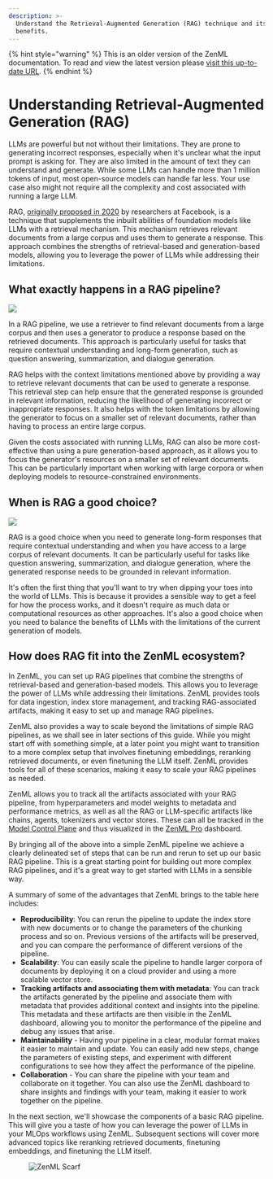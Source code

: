 ```yaml
---
description: >-
  Understand the Retrieval-Augmented Generation (RAG) technique and its
  benefits.
---
```


{% hint style="warning" %}
This is an older version of the ZenML documentation. To read and view the latest version please [visit this up-to-date URL](https://docs.zenml.io).
{% endhint %}


# Understanding Retrieval-Augmented Generation (RAG)

LLMs are powerful but not without their limitations. They are prone to generating incorrect responses, especially when it's unclear what the input prompt is asking for. They are also limited in the amount of text they can understand and generate. While some LLMs can handle more than 1 million tokens of input, most open-source models can handle far less. Your use case also might not require all the complexity and cost associated with running a large LLM.

RAG, [originally proposed in 2020](https://arxiv.org/abs/2005.11401v4) by researchers at Facebook, is a technique that supplements the inbuilt abilities of foundation models like LLMs with a retrieval mechanism. This mechanism retrieves relevant documents from a large corpus and uses them to generate a response. This approach combines the strengths of retrieval-based and generation-based models, allowing you to leverage the power of LLMs while addressing their limitations.

## What exactly happens in a RAG pipeline?

![](../../../.gitbook/assets/rag-process-whole.png)

In a RAG pipeline, we use a retriever to find relevant documents from a large corpus and then uses a generator to produce a response based on the retrieved documents. This approach is particularly useful for tasks that require contextual understanding and long-form generation, such as question answering, summarization, and dialogue generation.

RAG helps with the context limitations mentioned above by providing a way to retrieve relevant documents that can be used to generate a response. This retrieval step can help ensure that the generated response is grounded in relevant information, reducing the likelihood of generating incorrect or inappropriate responses. It also helps with the token limitations by allowing the generator to focus on a smaller set of relevant documents, rather than having to process an entire large corpus.

Given the costs associated with running LLMs, RAG can also be more cost-effective than using a pure generation-based approach, as it allows you to focus the generator's resources on a smaller set of relevant documents. This can be particularly important when working with large corpora or when deploying models to resource-constrained environments.

## When is RAG a good choice?

![](../../../.gitbook/assets/rag-when.png)

RAG is a good choice when you need to generate long-form responses that require contextual understanding and when you have access to a large corpus of relevant documents. It can be particularly useful for tasks like question answering, summarization, and dialogue generation, where the generated response needs to be grounded in relevant information.

It's often the first thing that you'll want to try when dipping your toes into the world of LLMs. This is because it provides a sensible way to get a feel for how the process works, and it doesn't require as much data or computational resources as other approaches. It's also a good choice when you need to balance the benefits of LLMs with the limitations of the current generation of models.

## How does RAG fit into the ZenML ecosystem?

In ZenML, you can set up RAG pipelines that combine the strengths of retrieval-based and generation-based models. This allows you to leverage the power of LLMs while addressing their limitations. ZenML provides tools for data ingestion, index store management, and tracking RAG-associated artifacts, making it easy to set up and manage RAG pipelines.

ZenML also provides a way to scale beyond the limitations of simple RAG pipelines, as we shall see in later sections of this guide. While you might start off with something simple, at a later point you might want to transition to a more complex setup that involves finetuning embeddings, reranking retrieved documents, or even finetuning the LLM itself. ZenML provides tools for all of these scenarios, making it easy to scale your RAG pipelines as needed.

ZenML allows you to track all the artifacts associated with your RAG pipeline, from hyperparameters and model weights to metadata and performance metrics, as well as all the RAG or LLM-specific artifacts like chains, agents, tokenizers and vector stores. These can all be tracked in the [Model Control Plane](../../../how-to/use-the-model-control-plane/README.md) and thus visualized in the [ZenML Pro](https://zenml.io/pro) dashboard.

By bringing all of the above into a simple ZenML pipeline we achieve a clearly delineated set of steps that can be run and rerun to set up our basic RAG pipeline. This is a great starting point for building out more complex RAG pipelines, and it's a great way to get started with LLMs in a sensible way.

A summary of some of the advantages that ZenML brings to the table here includes:

* **Reproducibility**: You can rerun the pipeline to update the index store with new documents or to change the parameters of the chunking process and so on. Previous versions of the artifacts will be preserved, and you can compare the performance of different versions of the pipeline.
* **Scalability**: You can easily scale the pipeline to handle larger corpora of documents by deploying it on a cloud provider and using a more scalable vector store.
* **Tracking artifacts and associating them with metadata**: You can track the artifacts generated by the pipeline and associate them with metadata that provides additional context and insights into the pipeline. This metadata and these artifacts are then visible in the ZenML dashboard, allowing you to monitor the performance of the pipeline and debug any issues that arise.
* **Maintainability** - Having your pipeline in a clear, modular format makes it easier to maintain and update. You can easily add new steps, change the parameters of existing steps, and experiment with different configurations to see how they affect the performance of the pipeline.
* **Collaboration** - You can share the pipeline with your team and collaborate on it together. You can also use the ZenML dashboard to share insights and findings with your team, making it easier to work together on the pipeline.

In the next section, we'll showcase the components of a basic RAG pipeline. This will give you a taste of how you can leverage the power of LLMs in your MLOps workflows using ZenML. Subsequent sections will cover more advanced topics like reranking retrieved documents, finetuning embeddings, and finetuning the LLM itself.

<figure><img src="https://static.scarf.sh/a.png?x-pxid=f0b4f458-0a54-4fcd-aa95-d5ee424815bc" alt="ZenML Scarf"><figcaption></figcaption></figure>
